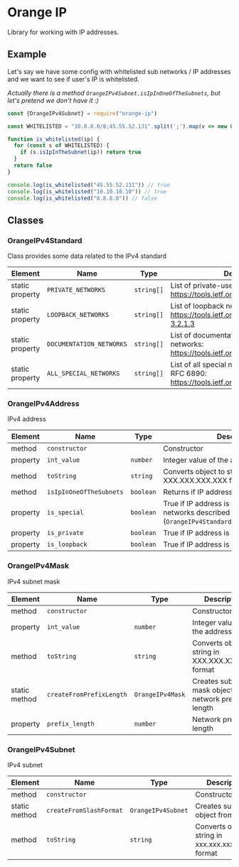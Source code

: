 # Orange IP

Library for working with IP addresses.

## Example

Let's say we have some config with whitelisted sub networks / IP addresses and we want to see if user's IP is whitelisted.

_Actually there is a method `OrangeIPv4Subnet.isIpInOneOfTheSubnets`, but let's pretend we don't have it :)_

```javascript
const {OrangeIPv4Subnet} = require("orange-ip")

const WHITELISTED = "10.0.0.0/8;45.55.52.131".split(';').map(v => new OrangeIPv4Subnet(v))

function is_whitelisted(ip) {
  for (const s of WHITELISTED) {
    if (s.isIpInTheSubnet(ip)) return true
  }
  return false
}

console.log(is_whitelisted("45.55.52.131")) // true
console.log(is_whitelisted("10.10.10.10")) // true
console.log(is_whitelisted("8.8.8.8")) // false
```

## Classes

### OrangeIPv4Standard

Class provides some data related to the IPv4 standard
 
| Element | Name | Type | Description |
|---|---|---|---|
| static property | `PRIVATE_NETWORKS` | `string[]` | List of private-use networks: https://tools.ietf.org/html/rfc1918 |
| static property | `LOOPBACK_NETWORKS` | `string[]` | List of loopback networks: https://tools.ietf.org/html/rfc1122#section-3.2.1.3 | 
| static property | `DOCUMENTATION_NETWORKS` | `string[]` | List of documentation (TEST-NET-...) networks: https://tools.ietf.org/html/rfc5737 |
| static property | `ALL_SPECIAL_NETWORKS` | `string[]` | List of all special networks described in RFC 6890: https://tools.ietf.org/html/rfc6890 |

### OrangeIPv4Address

IPv4 address
 
| Element | Name | Type | Description |
|---|---|---|---|
| method | `constructor` |  | Constructor |
| property | `int_value` | `number` | Integer value of the address |
| method | `toString` | `string` | Converts object to string in XXX.XXX.XXX.XXX format |
| method | `isIpInOneOfTheSubnets` | `boolean` | Returns if IP address in one of the networks |
| property | `is_special` | `boolean` | True if IP address is in one of special networks described in RFC 6890 (`OrangeIPv4Standard.ALL_SPECIAL_NETWORKS`) |
| property | `is_private` | `boolean` | True if IP address is private |
| property | `is_loopback` | `boolean` | True if IP address is a loopback |

### OrangeIPv4Mask

IPv4 subnet mask
 
| Element | Name | Type | Description |
|---|---|---|---|
| method | `constructor` |  | Constructor |
| property | `int_value` | `number` | Integer value of the address |
| method | `toString` | `string` | Converts object to string in XXX.XXX.XXX.XXX format |
| static method | `createFromPrefixLength` | `OrangeIPv4Mask` | Creates subnet mask object from network prefix length |
| property | `prefix_length` | `number` | Network prefix length |

### OrangeIPv4Subnet

IPv4 subnet
 
| Element | Name | Type | Description |
|---|---|---|---|
| method | `constructor` |  | Constructor |
| static method | `createFromSlashFormat` | `OrangeIPv4Subnet` | Creates subnet object from string |
| method | `toString` | `string` | Converts object to string in xxx.xxx.xxx.xxx/zz format |

